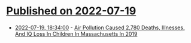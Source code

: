 # [Published on 2022-07-19](index.md)

* [2022-07-19, 18:34:00](https://soylentnews.org/article.pl?sid=22/07/18/1755255&from=rss) - [Air Pollution Caused 2,780 Deaths, Illnesses, And IQ Loss In Children In Massachusetts In 2019](https://soylentnews.org/article.pl?sid=22/07/18/1755255&from=rss)
